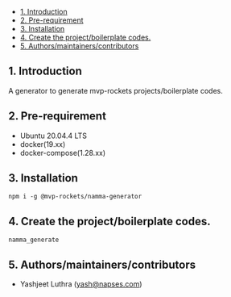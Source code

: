 - [1. Introduction](#1-introduction)
- [2. Pre-requirement](#2-pre-requirement)
- [3. Installation](#3-installation)
- [4. Create the project/boilerplate codes.](#4-create-the-projectboilerplate-codes)
- [5. Authors/maintainers/contributors](#5-authorsmaintainerscontributors)

## 1. Introduction

A generator to generate mvp-rockets projects/boilerplate codes.

## 2. Pre-requirement

- Ubuntu 20.04.4 LTS
- docker(19.xx)
- docker-compose(1.28.xx)

## 3. Installation

```
npm i -g @mvp-rockets/namma-generator

```

## 4. Create the project/boilerplate codes.

```
namma_generate
```

## 5. Authors/maintainers/contributors

- Yashjeet Luthra (yash@napses.com)
